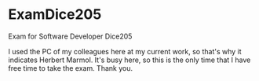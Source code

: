 # ExamDice205
Exam for Software Developer Dice205

I used the PC of my colleagues here at my current work, so that's why it indicates Herbert Marmol. It's busy here, so this is the only time that I have free time to take the exam. Thank you.

